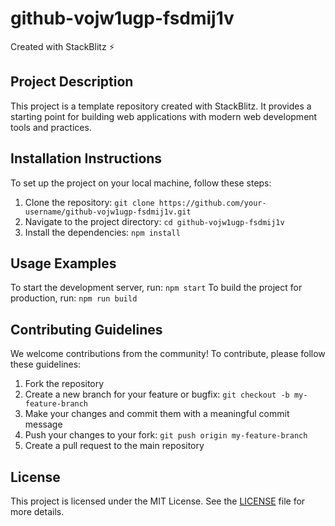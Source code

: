 # github-vojw1ugp-fsdmij1v
Created with StackBlitz ⚡️

## Project Description
This project is a template repository created with StackBlitz. It provides a starting point for building web applications with modern web development tools and practices.

## Installation Instructions
To set up the project on your local machine, follow these steps:
1. Clone the repository: `git clone https://github.com/your-username/github-vojw1ugp-fsdmij1v.git`
2. Navigate to the project directory: `cd github-vojw1ugp-fsdmij1v`
3. Install the dependencies: `npm install`

## Usage Examples
To start the development server, run: `npm start`
To build the project for production, run: `npm run build`

## Contributing Guidelines
We welcome contributions from the community! To contribute, please follow these guidelines:
1. Fork the repository
2. Create a new branch for your feature or bugfix: `git checkout -b my-feature-branch`
3. Make your changes and commit them with a meaningful commit message
4. Push your changes to your fork: `git push origin my-feature-branch`
5. Create a pull request to the main repository

## License
This project is licensed under the MIT License. See the [LICENSE](LICENSE) file for more details.
